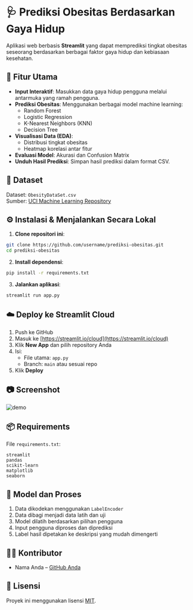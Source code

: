 # 🩺 Prediksi Obesitas Berdasarkan Gaya Hidup

Aplikasi web berbasis **Streamlit** yang dapat memprediksi tingkat obesitas seseorang berdasarkan berbagai faktor gaya hidup dan kebiasaan kesehatan.

## 🚀 Fitur Utama

- **Input Interaktif**: Masukkan data gaya hidup pengguna melalui antarmuka yang ramah pengguna.
- **Prediksi Obesitas**: Menggunakan berbagai model machine learning:
  - Random Forest
  - Logistic Regression
  - K-Nearest Neighbors (KNN)
  - Decision Tree
- **Visualisasi Data (EDA)**:
  - Distribusi tingkat obesitas
  - Heatmap korelasi antar fitur
- **Evaluasi Model**: Akurasi dan Confusion Matrix
- **Unduh Hasil Prediksi**: Simpan hasil prediksi dalam format CSV.

## 🧪 Dataset

Dataset: `ObesityDataSet.csv`  
Sumber: [UCI Machine Learning Repository](https://archive.ics.uci.edu/ml/datasets/Obesity+Level+Estimation)

## ⚙️ Instalasi & Menjalankan Secara Lokal

1. **Clone repositori ini**:
```bash
git clone https://github.com/username/prediksi-obesitas.git
cd prediksi-obesitas
```

2. **Install dependensi**:
```bash
pip install -r requirements.txt
```

3. **Jalankan aplikasi**:
```bash
streamlit run app.py
```

## ☁️ Deploy ke Streamlit Cloud

1. Push ke GitHub
2. Masuk ke [https://streamlit.io/cloud](https://streamlit.io/cloud)
3. Klik **New App** dan pilih repository Anda
4. Isi:
   - File utama: `app.py`
   - Branch: `main` atau sesuai repo
5. Klik **Deploy**

## 📷 Screenshot

![demo](https://via.placeholder.com/800x400?text=Contoh+Tampilan+Aplikasi)

## 📦 Requirements

File `requirements.txt`:
```
streamlit
pandas
scikit-learn
matplotlib
seaborn
```

## 🧠 Model dan Proses

1. Data dikodekan menggunakan `LabelEncoder`
2. Data dibagi menjadi data latih dan uji
3. Model dilatih berdasarkan pilihan pengguna
4. Input pengguna diproses dan diprediksi
5. Label hasil dipetakan ke deskripsi yang mudah dimengerti

## 🧑‍💻 Kontributor

- Nama Anda – [GitHub Anda](https://github.com/username)

## 📄 Lisensi

Proyek ini menggunakan lisensi [MIT](LICENSE).